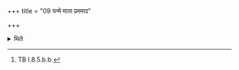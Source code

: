 +++
title = "09 यन्मे माता प्रममाद"

+++

<details><summary>थिते</summary>

9. Having stood near the balls praising the ancestors with yan me mātā pramamāda... having uttered atra pitaro yathābhāgam mandadhvam[^1] he turns away his face away from the balls.  

[^1]: TB I.8.5.b.b.
</details>
